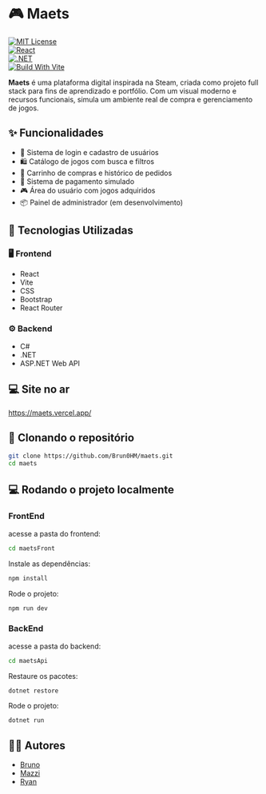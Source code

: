 # 🎮 Maets 
[![MIT License](https://img.shields.io/badge/license-MIT-green.svg)](./LICENSE)  
[![React](https://img.shields.io/badge/frontend-react-blue)](https://reactjs.org)  
[![.NET](https://img.shields.io/badge/backend-.NET-512BD4?logo=dotnet&logoColor=white)](https://dotnet.microsoft.com/)  
[![Build With Vite](https://img.shields.io/badge/build%20with-vite-646CFF)](https://vitejs.dev)

**Maets** é uma plataforma digital inspirada na Steam, criada como projeto full stack para fins de aprendizado e portfólio. Com um visual moderno e recursos funcionais, simula um ambiente real de compra e gerenciamento de jogos.


## ✨ Funcionalidades

- 🔐 Sistema de login e cadastro de usuários
- 🛍️ Catálogo de jogos com busca e filtros
- 🛒 Carrinho de compras e histórico de pedidos
- 🧾 Sistema de pagamento simulado
- 🎮 Área do usuário com jogos adquiridos
- 📦 Painel de administrador (em desenvolvimento)


## 🧰 Tecnologias Utilizadas

### 🖥️ Frontend

- React
- Vite
- CSS
- Bootstrap
- React Router

### ⚙️ Backend

- C#
- .NET
- ASP.NET Web API


## 💻 Site no ar
https://maets.vercel.app/


## 🔧 Clonando o repositório


```bash
git clone https://github.com/Brun0HM/maets.git
cd maets
```

## 💻 Rodando o projeto localmente
### FrontEnd
acesse a pasta do frontend:
``` bash
cd maetsFront
```

Instale as dependências:
``` bash
npm install
```

Rode o projeto:
``` bash
npm run dev
```

### BackEnd
acesse a pasta do backend:
``` bash
cd maetsApi
```

Restaure os pacotes:
``` bash
dotnet restore
```

Rode o projeto:
``` bash
dotnet run
```

## 🧑‍💻 Autores 
- [Bruno](https://github.com/Brun0Hm)
- [Mazzi](https://github.com/ThiagoM22)
- [Ryan](https://github.com/rattin1)
